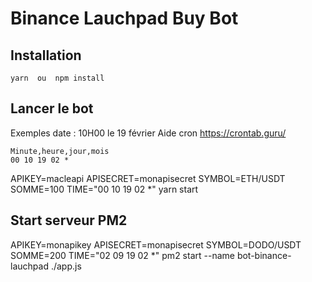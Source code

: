# Binance Lauchpad Buy Bot

## Installation

```
yarn  ou  npm install
```

## Lancer le bot

Exemples date : 10H00 le 19 février
Aide cron https://crontab.guru/

```
Minute,heure,jour,mois
00 10 19 02 *
```

APIKEY=macleapi APISECRET=monapisecret SYMBOL=ETH/USDT SOMME=100 TIME="00 10 19 02 \*" yarn start

## Start serveur PM2

APIKEY=monapikey APISECRET=monapisecret SYMBOL=DODO/USDT SOMME=200 TIME="02 09 19 02 \*" pm2 start --name bot-binance-lauchpad ./app.js
